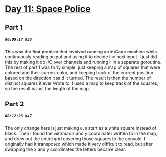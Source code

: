 # [Day 11: Space Police](https://adventofcode.com/2019/day/11)

## Part 1

##### `00:09:17 #55`

This was the first problem that involved running an IntCode machine while continuously reading output and using it to decide the next input. I just did this by making it do I/O over channels and running it in a separate goroutine. The rest of part 1 was fairly simple, just keeping a map of squares that were colored and their current color, and keeping track of the current position based on the direction it said it turned. The result is then the number of distinct squares it ever wrote to. I used a map to keep track of the squares, so the result is just the length of the map.

## Part 2

##### `00:12:23 #47`

The only change here is just making `0,0` start as a white square instead of black. Then I found the min/max x and y coordinates written to in the map, and drew out the entire grid covering those squares to the console. I originally had it transposed which made it very difficult to read, but after swapping the x and y coordinates the letters became clear.
